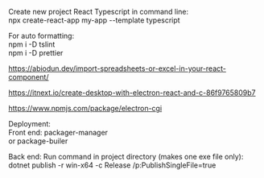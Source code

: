 Create new project React Typescript in command line:  
npx create-react-app my-app --template typescript

For auto formatting:  
npm i -D tslint  
npm i -D prettier

https://abiodun.dev/import-spreadsheets-or-excel-in-your-react-component/ 

https://itnext.io/create-desktop-with-electron-react-and-c-86f9765809b7

https://www.npmjs.com/package/electron-cgi



Deployment:   
Front end:
packager-manager   
or package-builer


Back end:
Run command in project directory (makes one exe file only):
dotnet publish -r win-x64 -c Release /p:PublishSingleFile=true
